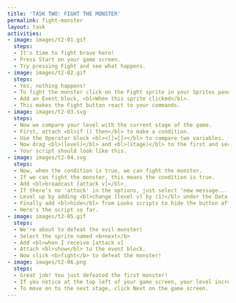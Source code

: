```yaml
---
title: 'TASK TWO: FIGHT THE MONSTER'
permalink: fight-monster
layout: task
activities:
- image: images/t2-01.gif
  steps:
  - It's time to fight brave hero!
  - Press Start on your game screen.
  - Try pressing Fight and see what happens.
- image: images/t2-02.gif
  steps:
  - Yes, nothing happens!
  - To fight the monster click on the Fight sprite in your Sprites panel.
  - Add an Event block, <bl>When this sprite clicked</bl>.
  - This makes the Fight button react to your commands.
- image: images/t2-03.svg
  steps:
  - Now we compare your level with the current stage of the game.
  - First, attach <bl>if () then</bl> to make a condition.
  - Use the Operator block <bl><[]=[]></bl> to compare two variables.
  - Now drag <bl>(level)</bl> and <bl>(stage)</bl> to the first and second slots respectively.
  - Your script should look like this.
- image: images/t2-04.svg
  steps:
  - Now, when the condition is true, we can fight the monster.
  - If we can fight the monster, this means the condition is true.
  - Add <bl>broadcast [attack v]</bl>.
  - If there's no 'attack' in the options, just select 'new message...'.
  - Level up by adding <bl>change [level v] by (1)</bl> under the Data blocks.
  - Finally add <bl>hide</bl> from Looks scripts to hide the button after clicking.
  - Here's the script so far.
- image: images/t2-05.gif
  steps:
  - We're about to defeat the evil monster!
  - Select the sprite named <b>next</b>
  - Add <bl>when I receive [attack v]
  - Attach <bl>show</bl> to the event block.
  - Now click <b>fight</b> to defeat the monster!
- image: images/t2-06.png
  steps:
  - Great job! You just defeated the first monster!
  - If you notice at the top left of your game screen, your level increased to 2!
  - To move on to the next stage, click Next on the game screen.
---
```


